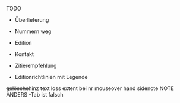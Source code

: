 TODO
- Überlieferung 
- Nummern weg


- Edition
- Kontakt
- Zitierempfehlung
- Editionrichtlinien mit Legende


<subst><del>gelösche</del><insertion>hinz</insertion></subst>
<tl> text loss
extent bei nr
mouseover hand sidenote 
NOTE ANDERS
-Tab ist falsch

